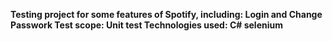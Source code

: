 ****Testing project for some features of Spotify, including: Login and Change Passwork
Test scope: Unit test
Technologies used: C# selenium****
